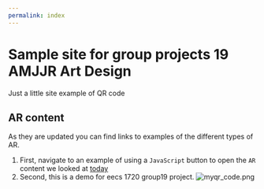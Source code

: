 ```yaml
---
permalink: index
---
```


# Sample site for group projects 19 AMJJR Art Design

Just a little site example of QR code

## AR content

As they are updated you can find links to examples of the different types of AR.

1. First, navigate to an example of using a `JavaScript` button to open the `AR` content we looked at [today](website/pages/index-1.html)
2. Second, this is a demo for  eecs 1720 group19 project.
![myqr_code.png](myqr_code.png)
